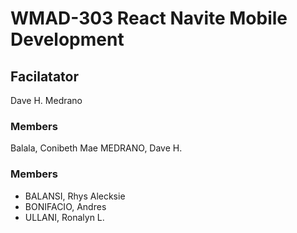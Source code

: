 # WMAD-303 React Navite Mobile Development

## Facilatator 

Dave H. Medrano

### Members
Balala, Conibeth Mae
MEDRANO, Dave H.

### Members
- BALANSI, Rhys Alecksie
- BONIFACIO, Andres
- ULLANI, Ronalyn L.

